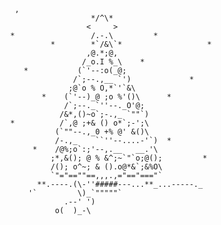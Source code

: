              ,
                              */^\*
                             <     >
            *                 /.-.\         *
                     *        *`/&\`*                   *
                             ,@.*;@,
                            /_o.I %_\    *
               *           (`'--:o(_@;
                          /`;--.,__ `')             *
                         ;@`o % O,*`'`&\ 
                   *    (`'--)_@ ;o %'()\      *
                        /`;--._`''--._O'@;
                       /&*,()~o`;-.,_ `""`)
            *          /`,@ ;+& () o*`;-';\
                      (`""--.,_0 +% @' &()\
                      /-.,_    ``''--....-'`)  *
                 *    /@%;o`:;'--,.__   __.'\
                     ;*,&(); @ % &^;~`"`o;@();         *
                     /(); o^~; & ().o@*&`;&%O\
                     `"="==""==,,,.,="=="==="`
                  **.----.(\-''#####---...**_...-----._
                '`         \)_`"""""`
                        .--' ')
                      o(  )_-\
